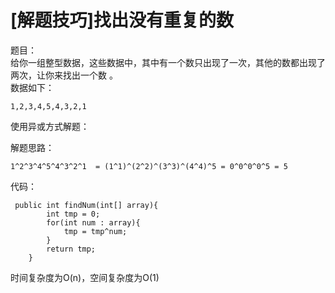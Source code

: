 # [解题技巧]找出没有重复的数

题目：<br/>
给你一组整型数据，这些数据中，其中有一个数只出现了一次，其他的数都出现了两次，让你来找出一个数 。<br/>
数据如下：

```
1,2,3,4,5,4,3,2,1

```

使用异或方式解题：

解题思路：

```
1^2^3^4^5^4^3^2^1  = (1^1)^(2^2)^(3^3)^(4^4)^5 = 0^0^0^0^5 = 5

```

代码：

```
 public int findNum(int[] array){
        int tmp = 0;
        for(int num : array){
            tmp = tmp^num;
        }
        return tmp;
    }

```

时间复杂度为O(n)，空间复杂度为O(1)
